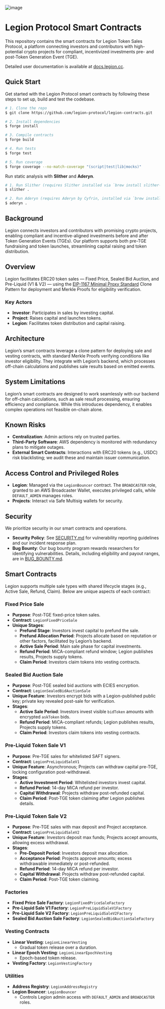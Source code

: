 ![image](https://github.com/user-attachments/assets/167f704f-677f-4682-afbd-f64fedd93698)

# Legion Protocol Smart Contracts

This repository contains the smart contracts for Legion Token Sales Protocol, a platform connecting investors and contributors with high-potential crypto projects for compliant, incentivized investments pre- and post-Token Generation Event (TGE). 

Detailed user documentation is available at [docs.legion.cc](https://legion-1.gitbook.io/legion).

## Quick Start

Get started with the Legion Protocol smart contracts by following these steps to set up, build and test the codebase.

```bash
# 1. Clone the repo
$ git clone https://github.com/legion-protocol/legion-contracts.git

# 2. Install dependencies
$ forge install

# 3. Compile contracts
$ forge build

# 4. Run tests
$ forge test

# 5. Run coverage
$ forge coverage --no-match-coverage "(script|test|lib|mocks)" 
```

Run static analysis with **Slither** and **Aderyn**.

```bash
# 1. Run Slither (requires Slither installed via `brew install slither-analyzer`)
$ slither .

# 2. Run Aderyn (requires Aderyn by Cyfrin, installed via `brew install cyfrin/tap/aderyn`)
$ aderyn .
```

## Background
Legion connects investors and contributors with promising crypto projects, enabling compliant and incentive-aligned investments before and after Token Generation Events (TGEs). Our platform supports both pre-TGE fundraising and token launches, streamlining capital raising and token distribution.

## Overview
Legion facilitates ERC20 token sales — Fixed Price, Sealed Bid Auction, and Pre-Liquid (V1 & V2) — using the [EIP-1167 Minimal Proxy Standard](https://eips.ethereum.org/EIPS/eip-1167) Clone Pattern for deployment and Merkle Proofs for eligibility verification.

### Key Actors
- **Investor**: Participates in sales by investing capital.
- **Project**: Raises capital and launches tokens.
- **Legion**: Facilitates token distribution and capital raising.

## Architecture
Legion’s smart contracts leverage a clone pattern for deploying sale and vesting contracts, with standard Merkle Proofs verifying conditions like investor eligibility. They integrate with Legion’s backend, which processes off-chain calculations and publishes sale results based on emitted events.

## System Limitations
Legion’s smart contracts are designed to work seamlessly with our backend for off-chain calculations, such as sale result processing, ensuring efficiency and compliance. While this introduces dependency, it enables complex operations not feasible on-chain alone.

## Known Risks
- **Centralization**: Admin actions rely on trusted parties.
- **Third-Party Software**: AWS dependency is monitored with redundancy plans to mitigate outages.
- **External Smart Contracts**: Interactions with ERC20 tokens (e.g., USDC) risk blacklisting; we audit these and maintain issuer communication.

## Access Control and Privileged Roles
- **Legion**: Managed via the `LegionBouncer` contract. The `BROADCASTER` role, granted to an AWS Broadcaster Wallet, executes privileged calls, while `DEFAULT_ADMIN` manages roles.
- **Projects**: Interact via Safe Multisig wallets for security.

## Security
We prioritize security in our smart contracts and operations.  
- **Security Policy**: See [SECURITY.md](SECURITY.md) for vulnerability reporting guidelines and our incident response plan.  
- **Bug Bounty**: Our bug bounty program rewards researchers for identifying vulnerabilities. Details, including eligibility and payout ranges, are in [BUG_BOUNTY.md](BUG_BOUNTY.md).

## Smart Contracts
Legion supports multiple sale types with shared lifecycle stages (e.g., Active Sale, Refund, Claim). Below are unique aspects of each contract:

### Fixed Price Sale
- **Purpose**: Post-TGE fixed-price token sales.
- **Contract**: `LegionFixedPriceSale`
- **Unique Stages**:
  - **Prefund Stage**: Investors invest capital to prefund the sale.
  - **Prefund Allocation Period**: Projects allocate based on reputation or other factors, facilitated by Legion’s backend.
  - **Active Sale Period**: Main sale phase for capital investments.
  - **Refund Period**: MiCA-compliant refund window; Legion publishes results, Projects supply tokens.
  - **Claim Period**: Investors claim tokens into vesting contracts.

### Sealed Bid Auction Sale
- **Purpose**: Post-TGE sealed bid auctions with ECIES encryption.
- **Contract**: `LegionSealedBidAuctionSale`
- **Unique Feature**: Investors encrypt bids with a Legion-published public key; private key revealed post-sale for verification.
- **Stages**:
  - **Active Sale Period**: Investors invest visible `bidToken` amounts with encrypted `askToken` bids.
  - **Refund Period**: MiCA-compliant refunds; Legion publishes results, Projects supply tokens.
  - **Claim Period**: Investors claim tokens into vesting contracts.

### Pre-Liquid Token Sale V1
- **Purpose**: Pre-TGE sales for whitelisted SAFT signers.
- **Contract**: `LegionPreLiquidSaleV1`
- **Unique Feature**: Asynchronous; Projects can withdraw capital pre-TGE, locking configuration post-withdrawal.
- **Stages**:
  - **Active Investment Period**: Whitelisted investors invest capital.
  - **Refund Period**: 14-day MiCA refund per investor.
  - **Capital Withdrawal**: Projects withdraw post-refunded capital.
  - **Claim Period**: Post-TGE token claiming after Legion publishes details.

### Pre-Liquid Token Sale V2
- **Purpose**: Pre-TGE sales with max deposit and Project acceptance.
- **Contract**: `LegionPreLiquidSaleV2`
- **Unique Feature**: Investors deposit max funds; Projects accept amounts, allowing excess withdrawal.
- **Stages**:
  - **Pre-Deposit Period**: Investors deposit max allocation.
  - **Acceptance Period**: Projects approve amounts; excess withdrawable immediately or post-refunded.
  - **Refund Period**: 14-day MiCA refund per investor.
  - **Capital Withdrawal**: Projects withdraw post-refunded capital.
  - **Claim Period**: Post-TGE token claiming.

### Factories
- **Fixed Price Sale Factory**: `LegionFixedPriceSaleFactory`
- **Pre-Liquid Sale V1 Factory**: `LegionPreLiquidSaleV1Factory`
- **Pre-Liquid Sale V2 Factory**: `LegionPreLiquidSaleV2Factory`
- **Sealed Bid Auction Sale Factory**: `LegionSealedBidAuctionSaleFactory`

### Vesting Contracts
- **Linear Vesting**: `LegionLinearVesting`
  - Gradual token release over a duration.
- **Linear Epoch Vesting**: `LegionLinearEpochVesting`
  - Epoch-based token release.
- **Vesting Factory**: `LegionVestingFactory`

### Utilities
- **Address Registry**: `LegionAddressRegistry`
- **Legion Bouncer**: `LegionBouncer`
  - Controls Legion admin access with `DEFAULT_ADMIN` and `BROADCASTER` roles.